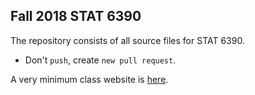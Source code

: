 
**Fall 2018 STAT 6390**
-----------------------

The repository consists of all source files for STAT 6390.

-   Don't `push`, create `new pull request`.

A very minimum class website is [here](http://www.sychiou.com/stat6390).
